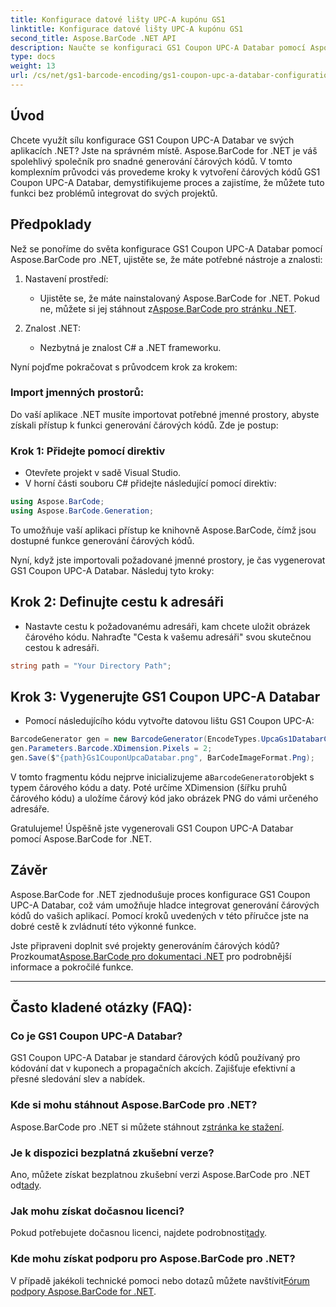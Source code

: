 ```yaml
---
title: Konfigurace datové lišty UPC-A kupónu GS1
linktitle: Konfigurace datové lišty UPC-A kupónu GS1
second_title: Aspose.BarCode .NET API
description: Naučte se konfiguraci GS1 Coupon UPC-A Databar pomocí Aspose.BarCode pro .NET. Snadno vytvářejte čárové kódy. Začněte hned!
type: docs
weight: 13
url: /cs/net/gs1-barcode-encoding/gs1-coupon-upc-a-databar-configuration/
---
```


## Úvod

Chcete využít sílu konfigurace GS1 Coupon UPC-A Databar ve svých aplikacích .NET? Jste na správném místě. Aspose.BarCode for .NET je váš spolehlivý společník pro snadné generování čárových kódů. V tomto komplexním průvodci vás provedeme kroky k vytvoření čárových kódů GS1 Coupon UPC-A Databar, demystifikujeme proces a zajistíme, že můžete tuto funkci bez problémů integrovat do svých projektů.

## Předpoklady

Než se ponoříme do světa konfigurace GS1 Coupon UPC-A Databar pomocí Aspose.BarCode pro .NET, ujistěte se, že máte potřebné nástroje a znalosti:

1. Nastavení prostředí:
   -  Ujistěte se, že máte nainstalovaný Aspose.BarCode for .NET. Pokud ne, můžete si jej stáhnout z[Aspose.BarCode pro stránku .NET](https://releases.aspose.com/barcode/net/).

2. Znalost .NET:
   - Nezbytná je znalost C# a .NET frameworku.

Nyní pojďme pokračovat s průvodcem krok za krokem:

### Import jmenných prostorů:

Do vaší aplikace .NET musíte importovat potřebné jmenné prostory, abyste získali přístup k funkci generování čárových kódů. Zde je postup:

### Krok 1: Přidejte pomocí direktiv
- Otevřete projekt v sadě Visual Studio.
- V horní části souboru C# přidejte následující pomocí direktiv:

```csharp
using Aspose.BarCode;
using Aspose.BarCode.Generation;
```

To umožňuje vaší aplikaci přístup ke knihovně Aspose.BarCode, čímž jsou dostupné funkce generování čárových kódů.

Nyní, když jste importovali požadované jmenné prostory, je čas vygenerovat GS1 Coupon UPC-A Databar. Následuj tyto kroky:

## Krok 2: Definujte cestu k adresáři
- Nastavte cestu k požadovanému adresáři, kam chcete uložit obrázek čárového kódu. Nahraďte "Cesta k vašemu adresáři" svou skutečnou cestou k adresáři.

```csharp
string path = "Your Directory Path";
```

## Krok 3: Vygenerujte GS1 Coupon UPC-A Databar
- Pomocí následujícího kódu vytvořte datovou lištu GS1 Coupon UPC-A:

```csharp
BarcodeGenerator gen = new BarcodeGenerator(EncodeTypes.UpcaGs1DatabarCoupon, "123456789012(8110)ASPOSE");
gen.Parameters.Barcode.XDimension.Pixels = 2;
gen.Save($"{path}Gs1CouponUpcaDatabar.png", BarCodeImageFormat.Png);
```

 V tomto fragmentu kódu nejprve inicializujeme a`BarcodeGenerator`objekt s typem čárového kódu a daty. Poté určíme XDimension (šířku pruhů čárového kódu) a uložíme čárový kód jako obrázek PNG do vámi určeného adresáře.

Gratulujeme! Úspěšně jste vygenerovali GS1 Coupon UPC-A Databar pomocí Aspose.BarCode for .NET.

## Závěr

Aspose.BarCode for .NET zjednodušuje proces konfigurace GS1 Coupon UPC-A Databar, což vám umožňuje hladce integrovat generování čárových kódů do vašich aplikací. Pomocí kroků uvedených v této příručce jste na dobré cestě k zvládnutí této výkonné funkce.

 Jste připraveni doplnit své projekty generováním čárových kódů? Prozkoumat[Aspose.BarCode pro dokumentaci .NET](https://reference.aspose.com/barcode/net/) pro podrobnější informace a pokročilé funkce.

---

## Často kladené otázky (FAQ):

### Co je GS1 Coupon UPC-A Databar?
GS1 Coupon UPC-A Databar je standard čárových kódů používaný pro kódování dat v kuponech a propagačních akcích. Zajišťuje efektivní a přesné sledování slev a nabídek.

### Kde si mohu stáhnout Aspose.BarCode pro .NET?
Aspose.BarCode pro .NET si můžete stáhnout z[stránka ke stažení](https://releases.aspose.com/barcode/net/).

### Je k dispozici bezplatná zkušební verze?
 Ano, můžete získat bezplatnou zkušební verzi Aspose.BarCode pro .NET od[tady](https://releases.aspose.com/).

### Jak mohu získat dočasnou licenci?
 Pokud potřebujete dočasnou licenci, najdete podrobnosti[tady](https://purchase.aspose.com/temporary-license/).

### Kde mohu získat podporu pro Aspose.BarCode pro .NET?
 V případě jakékoli technické pomoci nebo dotazů můžete navštívit[Fórum podpory Aspose.BarCode for .NET](https://forum.aspose.com/c/barcode/13).

